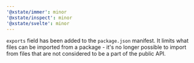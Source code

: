 ```yaml
---
'@xstate/immer': minor
'@xstate/inspect': minor
'@xstate/svelte': minor
---
```


`exports` field has been added to the `package.json` manifest. It limits what files can be imported from a package - it's no longer possible to import from files that are not considered to be a part of the public API.
